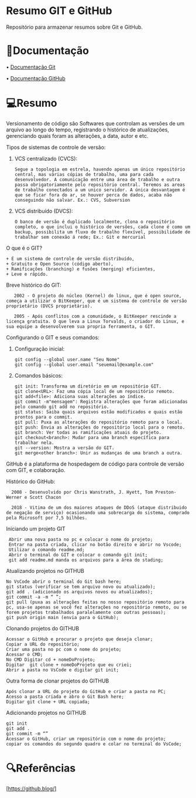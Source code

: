 # Resumo GIT e GitHub

Repositório para armazenar resumos sobre Git e GitHub.

# 📃Documentação 

• [Documentação Git](https://git-scm.com/doc)

• [Documentação GitHub](https://docs.github.com/pt)

# 💻Resumo

Versionamento de código são Softwares que controlam as versões de um arquivo ao longo do tempo, registrando o histórico de atualizações, gerenciando quais foram as alterações, a data, autor e etc.

Tipos de sistemas de controle de versão: 

 1. VCS centralizado (CVCS):

        Segue a topologia em estrela, havendo apenas um único repositório central, mas várias cópias de trabalho, uma para cada desenvolvedor. A comunicação entre uma área de trabalho e outra passa obrigatoriamente pelo repositório central. Teremos as areas de trabalho conectados a um unico servidor. A única desvantagem é que se ficar fora do ar, se houver perca de dados, acaba não conseguindo não salvar. Ex.: CVS, Subversion

2. VCS distribuído (DVCS):

       O banco de versão é duplicado localmente, clona o repositório completo, o que inclui o histórico de versões, cada clone é como um backup, possibilita um fluxo de trabalho flexível, possibilidade de trabalhar sem conexão á rede; Ex.: Git e mercurial

O que é o GIT? 

    + É um sistema de controle de versão distribuído, 
    + Gratuito e Open Source (código aberto),
    + Ramificações (branching) e fusões (merging) eficientes, 
    + Leve e rápido.

Breve histórico do GIT:

       2002 - O projeto do núcleo (Kernel) do linux, que é open source, começa a utilizar o BitKeeper, que é um sistema de controle de versão proprietário (DVCS proprietário). 

       2005 - Após conflitos com a comunidade, o BitKeeper rescinde a licença gratuita. O que leva a Linux Torvalds, o criador do Linux, e sua equipe a desenvolverem sua propria ferramenta, o GIT.

Configurando o GIT e seus comandos:

1. Configuração inicial:

       git config --global user.name "Seu Nome"
       git config --global user.email "seuemail@example.com"

2. Comandos básicos:

       git init: Transforma um diretório em um repositório GIT. 
       git clone<URL>: Faz uma cópia local de um repositório remoto.
       git add<file>: Adiciona suas alterações ao índice. 
       git commit -m"mensagem": Registra alterações que foram adicionadas pelo comando git add no repositório.
       git status: Saiba quais arquivos estão modificados e quais estão prontos para o commit. 
       git pull: Puxa as alterações do repositório remoto para o local.
       git push: Envia as alterações do repositório local para o remoto.
       git branch: Ver todas as ramificações atuais do projeto. 
       git checkout<branch>: Mudar para uma branch específica para trabalhar nela.
       git --version: Mostra a versão do GIT.
       git merge<other branch>: Unir as mudanças de uma branch a outra. 
    
GitHub é a plataforma de hospedagem de código para controle de versão com GIT, e colaboração. 

Histórico do GitHub:

      2008 - Desenvolvido por Chris Wanstrath, J. Hyett, Tom Preston-Werner e Scott Chacon

      2018 - Vitima de um dos maiores ataques de DDoS (ataque distribuido de negação de serviço) ocasionando uma sobrecarga do sistema, comprado pela Microsoft por 7,5 bilhões. 

Iniciando um projeto GIT

     Abrir uma nova pasta no pc e colocar o nome do projeto;
     Entrar na pasta criada, clicar no botão direito e abrir no Vscode;
     Utilizar o comando readme.md; 
     Abrir o terminal do GIT e colocar o comando git init;
     git add readme.md manda os arquivos para a área do stading;
     
Atualizando projetos no GITHUB

    No VsCode abrir o terminal do Git bash here;
    git status (verificar se tem arquivo novo ou atualizado);
    git add . (adicionado os arquivos novos ou atualizados);
    git commit -a -m “ ”;
    git pull (puxa as alterações feitas no nosso repositório remoto para pc, usa-se apenas se você fez alterações no repositório remoto, ou se forem projetos trabalhados paralelamente com outras pessoas);
    git push origin main (envia para o GitHub);

Clonando projetos do GITHUB

    Acessar o GitHub e procurar o projeto que deseja clonar;
    Copiar a URL do repositório;
    Criar uma pasta no pc com o nome do projeto;
    Acessar o CMD;
    No CMD Digitar cd + nomeDoProjeto;
    Digitar  git clone + nomeDoProjeto que eu criei;
    Abrir a pasta no VsCode e digitar git init;

Outra forma de clonar projetos do GITHUB

    Após clonar a URL do projeto do GitHub e criar a pasta no PC;
    Acesso a pasta criada e abro o Git Bash here;
    Digitar git clone + URL copiada;

Adicionando projetos no GITHUB

    git init
    git add . 
    git commit -m “”
    Acessar o GitHub, criar um repositório com o nome do projeto;
    copiar os comandos do segundo quadro e colar no terminal do VsCode;

# 🔍Referências

[https://github.blog/]

